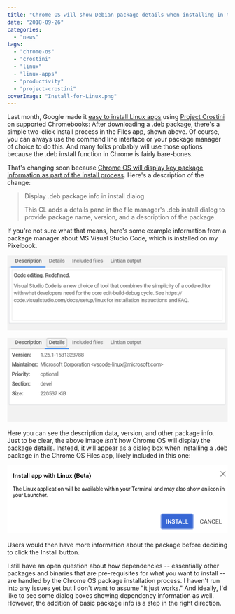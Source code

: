 ```yaml
---
title: "Chrome OS will show Debian package details when installing in the Files app"
date: "2018-09-26"
categories: 
  - "news"
tags: 
  - "chrome-os"
  - "crostini"
  - "linux"
  - "linux-apps"
  - "productivity"
  - "project-crostini"
coverImage: "Install-for-Linux.png"
---
```


Last month, Google made it [easy to install Linux apps](https://www.aboutchromebooks.com/news/how-to-install-debian-linux-packages-in-project-crostini-chrome-os-files-app/) using [Project Crostini](https://www.aboutchromebooks.com/tag/project-crostini) on supported Chromebooks: After downloading a .deb package, there's a simple two-click install process in the Files app, shown above. Of course, you can always use the command line interface or your package manager of choice to do this. And many folks probably will use those options because the .deb install function in Chrome is fairly bare-bones.

That's changing soon because [Chrome OS will display key package information as part of the install process](https://chromium-review.googlesource.com/c/chromium/src/+/1167005). Here's a description of the change:

> Display .deb package info in install dialog
> 
> This CL adds a details pane in the file manager's .deb install dialog to provide package name, version, and a description of the package.

If you're not sure what that means, here's some example information from a package manager about MS Visual Studio Code, which is installed on my Pixelbook.

[![](images/visual-code-description.png)](https://www.aboutchromebooks.com/news/chrome-os-will-show-debian-package-details-when-installing-in-the-files-app/attachment/visual-code-description/)

[![](images/deb-package-info.png)](https://www.aboutchromebooks.com/news/chrome-os-will-show-debian-package-details-when-installing-in-the-files-app/attachment/deb-package-info/)

Here you can see the description data, version, and other package info. Just to be clear, the above image _isn't_ how Chrome OS will display the package details. Instead, it will appear as a dialog box when installing a .deb package in the Chrome OS Files app, likely included in this one:

[![](images/Debian-package-install-dialog.png)](https://www.aboutchromebooks.com/news/how-to-install-debian-linux-packages-in-project-crostini-chrome-os-files-app/attachment/debian-package-install-dialog/)

Users would then have more information about the package before deciding to click the Install button.

I still have an open question about how dependencies -- essentially other packages and binaries that are pre-requisites for what you want to install -- are handled by the Chrome OS package installation process. I haven't run into any issues yet but I don't want to assume "it just works." And ideally, I'd like to see some dialog boxes showing dependency information as well. However, the addition of basic package info is a step in the right direction.

